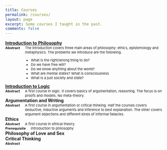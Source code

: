 ```yaml
---
title: Courses
permalink: /courses/
layout: page
excerpt: Some courses I taught in the past.
comments: false
---
```


<!--Introduction to Philosophy -->
<div style="display:block">
    <div style="display:flex">
        <div style="width:75%; font-weight: bold"><a href="/courses/intro">Introduction to Philosophy</a></div>
    </div>
</div>
<div style="display:flex; font-size: 11px">
    <div style="font-weight:bold; font-size: px; margin-right: 1rem">Abstract</div>
    <div>The introduction covers three main areas of philosophy: ethics, epistemology and metaphysics. The problems we introduce are the following.
        <ul>
          <li>What is the right/wrong thing to do?</li>
          <li>Do we have free will?</li>
          <li>Do we know anything about the world?</li>
          <li>What are mental states? What is consciousness</li>
          <li>What is a just society and state?</li>
        </ul>
    </div> 
</div>

<!-- Intoduciton to Logic --> 
<div style="display:block">
    <div style="display:flex">
        <div style="width:75%; font-weight: bold"><a href="/courses/logic-intro">Introduction to Logic</a></div>
    </div>
</div>
<div style="display:flex; font-size: 11px">
    <div style="font-weight:bold; font-size: px; margin-right: 1rem">Abstract</div>
    <div>A first course in logic. It covers basics of argumentation, reasoning. The focus is on proofs and models. No meta-theory.</div> 
</div>

<!-- Critical Thinking -->
<div style="display:block">
    <div style="display:flex">
        <div style="width:75%; font-weight: bold">Argumentation and Writing</div>
    </div>
</div>
<div style="display:flex; font-size: 11px">
    <div style="font-weight:bold; font-size: px; margin-right: 1rem">Abstract</div>
    <div>A first course in argumentation or critical thinking. Half the courses covers deductive, inductive arguments and inference to best explanation. The other covers argument objections and different kinds of informal fallacies.</div> 
</div>

<!-- Ethics -->
<div style="display:block">
    <div style="display:flex">
        <div style="width:75%; font-weight: bold">Ethics</div>
    </div>
</div>
<div style="display:flex; font-size: 11px">
    <div style="font-weight:bold; font-size: px; margin-right: 1rem">Abstract</div>
    <div>A first course in ethical theory.</div> 
</div>

<div style="display:flex; font-size: 11px">
    <div style="font-weight:bold; font-size: px; margin-right: 1rem">Prerequisite</div>
    <div>Introduction to philosophy</div>
</div>
<!-- Philosophy of Love and Sex -->
<div style="display:block">
    <div style="display:flex">
        <div style="width:75%; font-weight: bold">Philosophy of Love and Sex</div>
    </div>
</div>
<!-- <div style="display:flex; font-size: 11px"> -->
<!--     <div style="font-weight:bold; font-size: px; margin-right: 1rem">Abstract</div> -->
<!--     <div></div>  -->
<!-- </div> -->
<!---->
<!-- -->

<!-- Business Ethics -->
<div style="display:block">
    <div style="display:flex">
        <div style="width:75%; font-weight: bold">Critical Thinking</div>
    </div>
    <div style="display:flex; font-size: 11px">
     <div style="font-weight:bold; font-size: px; margin-right: 1rem">Abstract</div>
     <!-- <div>application: business ethics</div> -->
   </div>
</div>
<!-- <div style="display:flex; font-size: 11px"> -->

<!-- Course Prep -->
<!-- Art -->


